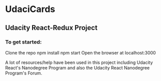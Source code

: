 # UdaciCards

## Udacity React-Redux Project


### To get started:
Clone the repo npm install npm start Open the browser at localhost:3000

A lot of resources/help have been used in this project including Udacity React's Nanodegree Program and also the Udacity React Nanodegree Program's Forum.
